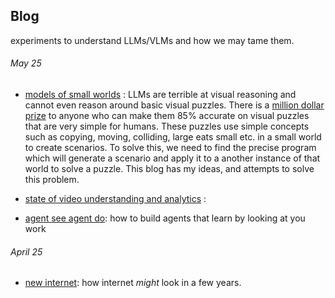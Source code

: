 ## Blog

experiments to understand LLMs/VLMs and how we may tame them. 

###### May 25

- [models of small worlds](test.md) : LLMs are terrible at visual reasoning and cannot even reason around basic visual puzzles. 
There is a [million dollar prize](https://www.arcprize.org) to anyone who can make them 85% accurate on visual puzzles that are very simple for humans.
These puzzles use simple concepts such as copying, moving, colliding, large eats small etc. in a small world to create scenarios. 
To solve this, we need to find the precise program which will generate a scenario and apply it to a another instance of that world to solve a puzzle. 
This blog has my ideas, and attempts to solve this problem. 


- [state of video understanding and analytics](video.md) : 


- [agent see agent do](agents.md): how to build agents that learn by looking at you work 


###### April 25
- [new internet](internet.md): how internet _might_ look in a few years.  